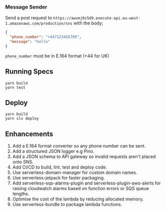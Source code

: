 ### Message Sender

Send a post request to `https://awvmj0z5d9.execute-api.eu-west-1.amazonaws.com/production/sns` with the body;

```json
{
  "phone_number": "+447123456789", 
  "message": "hello"
}
```

`phone_number` must be in E.164 format (+44 for UK)

## Running Specs

```
yarn build
yarn test
```

## Deploy

```
yarn build
yarn sls deploy
```

## Enhancements

1. Add a E.164 format converter so any phone number can be sent.
2. Add a structured JSON logger e.g Pino.
3. Add a JSON schema to API gateway so invalid requests aren't placed onto SNS.
4. Add CI/CD to build, lint, test and deploy code.
5. Use serverless-domain-manager for custom domain names.
6. Use serverless-jetpack for faster packaging.
7. Add serverless-sqs-alarms-plugin and serverless-plugin-aws-alerts for raising cloudwatch alarms based on function errors or SQS queue lengths.
9. Optimise the cost of the lambda by reducing allocated memory.
10. Use serverless-bundle to package lambda functions.
